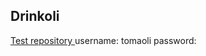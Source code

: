 ## Drinkoli

<a href="http://tomaoli.altervista.org"> Test repository </a>
username: tomaoli
password: 
